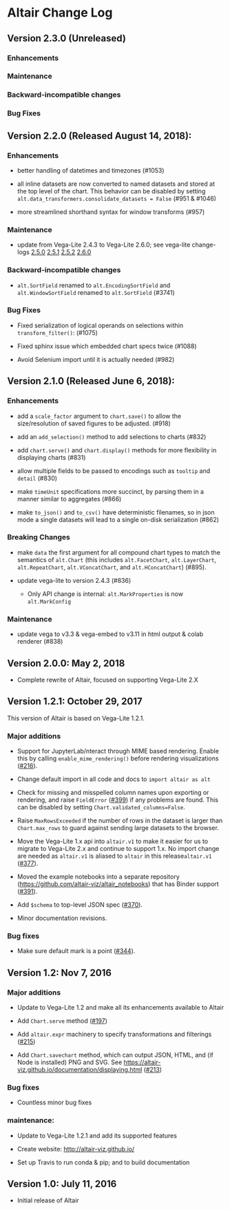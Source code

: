 # Altair Change Log

## Version 2.3.0 (Unreleased)

### Enhancements

### Maintenance

### Backward-incompatible changes

### Bug Fixes

## Version 2.2.0 (Released August 14, 2018):

### Enhancements

- better handling of datetimes and timezones (#1053)

- all inline datasets are now converted to named datasets and stored at the
  top level of the chart. This behavior can be disabled by setting
  ``alt.data_transformers.consolidate_datasets = False`` (#951 & #1046)

- more streamlined shorthand syntax for window transforms (#957)

### Maintenance

- update from Vega-Lite 2.4.3 to Vega-Lite 2.6.0; see vega-lite change-logs [2.5.0](https://github.com/vega/vega-lite/releases/tag/v2.5.0) [2.5.1](https://github.com/vega/vega-lite/releases/tag/v2.5.1) [2.5.2](https://github.com/vega/vega-lite/releases/tag/v2.5.2) [2.6.0](https://github.com/vega/vega-lite/releases/tag/v2.6.0)

### Backward-incompatible changes

- ``alt.SortField`` renamed to ``alt.EncodingSortField`` and
  ``alt.WindowSortField`` renamed to ``alt.SortField`` (#3741)

### Bug Fixes

- Fixed serialization of logical operands on selections within
  ``transform_filter()``: (#1075)

- Fixed sphinx issue which embedded chart specs twice (#1088)

- Avoid Selenium import until it is actually needed (#982)

## Version 2.1.0 (Released June 6, 2018):

### Enhancements

- add a ``scale_factor`` argument to ``chart.save()`` to allow the
  size/resolution of saved figures to be adjusted. (#918)

- add an ``add_selection()`` method to add selections to charts (#832)

- add ``chart.serve()`` and ``chart.display()`` methods for more flexibility
  in displaying charts (#831)

- allow multiple fields to be passed to encodings such as ``tooltip``
  and ``detail`` (#830)

- make ``timeUnit`` specifications more succinct, by parsing them in a manner
  similar to aggregates (#866)

- make ``to_json()`` and ``to_csv()`` have deterministic filenames, so in json
  mode a single datasets will lead to a single on-disk serialization (#862)

### Breaking Changes

- make ``data`` the first argument for all compound chart types to match the
  semantics of ``alt.Chart`` (this includes ``alt.FacetChart``,
  ``alt.LayerChart``, ``alt.RepeatChart``, ``alt.VConcatChart``, and
  ``alt.HConcatChart``) (#895).

- update vega-lite to version 2.4.3 (#836)

  - Only API change is internal: ``alt.MarkProperties`` is now ``alt.MarkConfig``

### Maintenance

- update vega to v3.3 & vega-embed to v3.11 in html output & colab renderer (#838)


## Version 2.0.0: May 2, 2018

- Complete rewrite of Altair, focused on supporting Vega-Lite 2.X

## Version 1.2.1: October 29, 2017

This version of Altair is based on Vega-Lite 1.2.1.

### Major additions

- Support for JupyterLab/nteract through MIME based rendering. Enable this by calling
  `enable_mime_rendering()` before rendering visualizations
  ([#216](https://github.com/altair-viz/altair/pull/216)).

- Change default import in all code and docs to `import altair as alt`

- Check for missing and misspelled column names upon exporting or rendering,
  and raise `FieldError` ([#399](https://github.com/altair-viz/altair/pull/399))
  if any problems are found. This can be disabled by setting `Chart.validated_columns=False`.

- Raise `MaxRowsExceeded`  if the number of rows in the dataset is larger than `Chart.max_rows`
  to guard against sending large datasets to the browser.

- Move the Vega-Lite 1.x api into `altair.v1` to make it easier for us to migrate to Vega-Lite
  2.x and continue to support 1.x. No import change are needed as `altair.v1` is aliased to
  `altair` in this release`altair.v1` ([#377](https://github.com/altair-viz/altair/pull/377)).

- Moved the example notebooks into a separate repository (https://github.com/altair-viz/altair_notebooks) that has Binder support
  ([#391](https://github.com/altair-viz/altair/pull/391)).

- Add `$schema` to top-level JSON spec ([#370](https://github.com/altair-viz/altair/issues/370)).

- Minor documentation revisions.

### Bug fixes

- Make sure default mark is a point ([#344](https://github.com/altair-viz/altair/pull/344)).

## Version 1.2: Nov 7, 2016

### Major additions

- Update to Vega-Lite 1.2 and make all its enhancements available to Altair

- Add ``Chart.serve`` method
  ([#197](https://github.com/altair-viz/altair/pull/197))

- Add ``altair.expr`` machinery to specify transformations and filterings
  ([#215](https://github.com/altair-viz/altair/pull/215))

- Add ``Chart.savechart`` method, which can output JSON, HTML, and (if Node
  is installed) PNG and SVG. See https://altair-viz.github.io/documentation/displaying.html ([#213](https://github.com/altair-viz/altair/pull/213))

### Bug fixes

- Countless minor bug fixes

### maintenance:

- Update to Vega-Lite 1.2.1 and add its supported features

- Create website: http://altair-viz.github.io/

- Set up Travis to run conda & pip; and to build documentation


## Version 1.0: July 11, 2016

- Initial release of Altair
